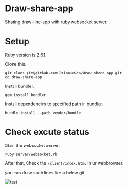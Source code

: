 # Draw-share-app
Sharing draw-line-app with ruby websocket server.
# Setup
Ruby version is 2.6.1.

Clone this.
```
git clone git@github.com:ItinoseSan/draw-share-app.git
cd draw-share-app
```
Install bundler.
```
gem install bundler
```
Install dependencies to specified path in bundler.
```
bundle install --path vendor/bundle
```

# Check excute status
Start the websocket server.
```
ruby server/websocket.rb
```
After that, Check the ```/client/index.html``` in ur webbrowser.

you can draw such lines like a below gif.

![test](https://user-images.githubusercontent.com/24353841/55481555-9e579d00-565d-11e9-9b7c-01c4f3237da8.gif)
